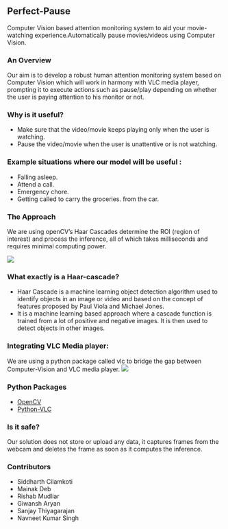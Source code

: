 <h2>Perfect-Pause</h2>
<p>Computer Vision based attention monitoring  system to aid your movie-watching experience.Automatically pause movies/videos using Computer Vision.</p>
<h3>An Overview</h3>
<p>Our aim is to develop a robust human attention monitoring system based on Computer Vision which will work in harmony with VLC media player, prompting it to execute actions such as pause/play depending on whether the user is paying attention to his monitor or not.</p>
<h3>Why is it useful?</h3>
<ul>
  <li>Make sure that the video/movie keeps playing only when the user is watching.</li>
  <li>Pause the video/movie when the user is unattentive or is not watching.</li>
</ul>
<h3>Example situations where our model will be useful :</h3>
<ul>
  <li>Falling asleep.</li>
  <li>Attend a call.</li>
  <li>Emergency chore.</li>
  <li>Getting called to carry the groceries. from the car.</li>
</ul>
<h3>The Approach</h3>
<p>We are using openCV’s Haar Cascades determine the ROI (region of interest) and process the inference, all of which takes milliseconds and requires minimal computing power.</p>
<img src = "https://user-images.githubusercontent.com/53506835/95672667-7df88f00-0bc0-11eb-9e0f-c71bdf60277d.png">

<h3>What exactly is a Haar-cascade?</h3>
<ul>
  <li>Haar Cascade is a machine learning object detection algorithm used to identify objects in an image or video and based on the concept of ​​ features proposed by Paul Viola and Michael Jones.</li>
  <li>It is a machine learning based approach where a cascade function is trained from a lot of positive and negative images. It is then used to detect objects in other images.</li>
</ul>
<h3>Integrating VLC Media player:</h3>
<p>We are using a python package called vlc to bridge the gap between Computer-Vision and VLC media player.
<img src="https://user-images.githubusercontent.com/53506835/95672355-bf3b6f80-0bbd-11eb-8fff-c7f4ef6a38ec.png">
<h3>Python Packages</h3>
<ul>
  <li><a href="https://opencv.org/">OpenCV</a></li>
  <li><a href="https://pypi.org/project/python-vlc/">Python-VLC</a></li>
</ul>
<h3>Is it safe?</h3>
<p>Our solution does not store or upload any data, it captures frames from the webcam and deletes the frame as soon as it computes the inference.
</p>
<h3>Contributors</h3>
<ul>
  <li>Siddharth Cilamkoti</li>
  <li>Mainak Deb</li>
  <li>Rishab Mudliar</li>
  <li>Giwansh Aryan</li>
  <li>Sanjay Thiyagarajan</li>
  <li>Navneet Kumar Singh</li>
 </ul>
